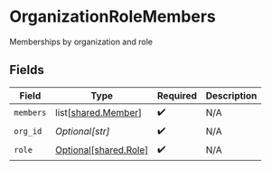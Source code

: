 # OrganizationRoleMembers

Memberships by organization and role


## Fields

| Field                                                    | Type                                                     | Required                                                 | Description                                              |
| -------------------------------------------------------- | -------------------------------------------------------- | -------------------------------------------------------- | -------------------------------------------------------- |
| `members`                                                | list[[shared.Member](undefined/models/shared/member.md)] | :heavy_check_mark:                                       | N/A                                                      |
| `org_id`                                                 | *Optional[str]*                                          | :heavy_check_mark:                                       | N/A                                                      |
| `role`                                                   | [Optional[shared.Role]](undefined/models/shared/role.md) | :heavy_check_mark:                                       | N/A                                                      |